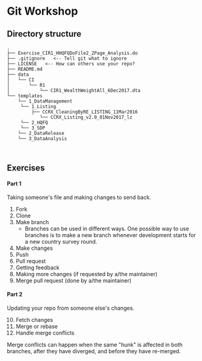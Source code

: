 # Git Workshop
## Directory structure
```
.
├── Exercise_CIR1_HHQFQDoFile2_2Page_Analysis.do
├── .gitignore   <-- Tell git what to ignore
├── LICENSE   <-- How can others use your repo?
├── README.md
├── data
│   └── CI
│       └── R1
│           └── CIR1_WealthWeightAll_6Dec2017.dta
└── templates
    └── 1_DataManagement
     └── 1_Listing
     	 ├── CCRX_CleaningByRE_LISTING_11Mar2016
            └── CCRX_Listing_v2.0_01Nov2017_lz
     └── 2_HQFQ
     └── 3_SDP
    └── 2_DataRelease
    └── 3_DataAnalysis
 
         
```

## Exercises 

<!---
### Use Case 1 - Personal Repo
- Personal changes over time; saving (interactive)
  - Init repo.
  - Add; commit.
  - Remove; commit.
  - Add/remove file
  - Add/remove hunks
- Testing things out
  - Create branch; try stuff out; go back
- Reset to specific commits
  - Must be a branch from most recent work.

### Use Case 2 - Collaboration
--->

#### Part 1
Taking someone's file and making changes to send back. 
  1. Fork
  2. Clone
  3. Make branch
     - Branches can be used in 
different ways. One possible way to use branches is to make a new branch 
whenever development starts for a new country survey round.
  4. Make changes
  5. Push
  6. Pull request
  7. Getting feedback
  8. Making more changes (if requested by a/the maintainer)
  9. Merge pull request (done by a/the maintainer)

#### Part 2
Updating your repo from someone else's changes.

  10. Fetch changes
  11. Merge or rebase
  12. Handle merge conflicts

Merge conflicts can happen when the same "hunk" is affected in both branches, after 
    they have diverged, and before they have re-merged.
